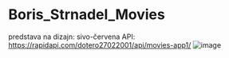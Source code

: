 # Boris_Strnadel_Movies
predstava na dizajn: sivo-červena
API: https://rapidapi.com/dotero27022001/api/movies-app1/
![image](https://user-images.githubusercontent.com/91180359/195015575-a87610bb-054f-46f8-bc3e-96b7b2894108.png)
